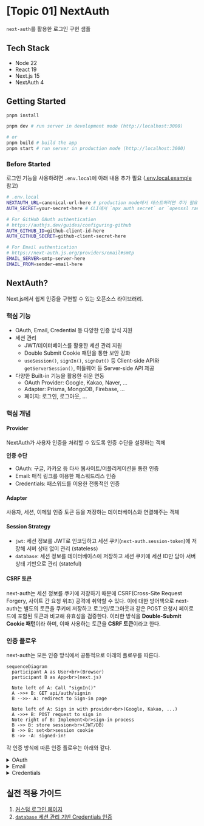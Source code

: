 # [Topic 01] NextAuth

`next-auth`를 활용한 로그인 구현 샘플

## Tech Stack

- Node 22
- React 19
- Next.js 15
- NextAuth 4

## Getting Started

```bash
pnpm install

pnpm dev # run server in development mode (http://localhost:3000)

# or
pnpm build # build the app
pnpm start # run server in production mode (http://localhost:3000)
```

### Before Started

로그인 기능을 사용하려면 `.env.local`에 아래 내용 추가 필요 ([.env.local.example](./.env.local.example) 참고)

```bash
# .env.local
NEXTAUTH_URL=canonical-url-here # production mode에서 테스트하려면 추가 필요
AUTH_SECRET=your-secret-here # CLI에서 `npx auth secret` or `openssl rand -hex 32` 실행해 추가

# For GitHub OAuth authentication
# https://authjs.dev/guides/configuring-github
AUTH_GITHUB_ID=github-client-id-here
AUTH_GITHUB_SECRET=github-client-secret-here

# For Email authentication
# https://next-auth.js.org/providers/email#smtp
EMAIL_SERVER=smtp-server-here
EMAIL_FROM=sender-email-here
```

## NextAuth?

Next.js에서 쉽게 인증을 구현할 수 있는 오픈소스 라이브러리.

### 핵심 기능

- OAuth, Email, Credential 등 다양한 인증 방식 지원
- 세션 관리
  - JWT/데이터베이스를 활용한 세션 관리 지원
  - Double Submit Cookie 패턴을 통한 보안 강화
  - `useSession()`, `signIn()`, `signOut()` 등 Client-side API와 `getServerSession()`, 미들웨어 등 Server-side API 제공
- 다양한 Built-in 기능을 활용한 쉬운 연동
  - OAuth Provider: Google, Kakao, Naver, ...
  - Adapter: Prisma, MongoDB, Firebase, ...
  - 페이지: 로그인, 로그아웃, ...

### 핵심 개념

#### Provider

NextAuth가 사용자 인증을 처리할 수 있도록 인증 수단을 설정하는 객체

**인증 수단**

- OAuth: 구글, 카카오 등 타사 웹사이트/어플리케이션을 통한 인증
- Email: 매직 링크를 이용한 패스워드리스 인증
- Credentials: 패스워드를 이용한 전통적인 인증

#### Adapter

사용자, 세션, 이메일 인증 토큰 등을 저장하는 데이터베이스와 연결해주는 객체

#### Session Strategy

- `jwt`: 세션 정보를 JWT로 인코딩하고 세션 쿠키(`next-auth.session-token`)에 저장해 서버 상태 없이 관리 (stateless)
- `database`: 세션 정보를 데이터베이스에 저장하고 세션 쿠키에 세션 ID만 담아 서버 상태 기반으로 관리 (stateful)

#### CSRF 토큰

next-auth는 세션 정보를 쿠키에 저장하기 때문에 CSRF(Cross-Site Request Forgery, 사이트 간 요청 위조) 공격에 취약할 수 있다. 이에 대한 방어책으로 next-auth는 별도의 토큰을 쿠키에 저장하고 로그인/로그아웃과 같은 POST 요청시 페이로드에 포함된 토큰과 비교해 유효성을 검증한다. 이러한 방식을 **Double-Submit Cookie 패턴**이라 하며, 이때 사용하는 토큰을 **CSRF 토큰**이라고 한다.

### 인증 플로우

next-auth는 모든 인증 방식에서 공통적으로 아래의 플로우를 따른다.

```mermaid
sequenceDiagram
  participant A as User<br>(Browser)
  participant B as App<br>(next.js)

  Note left of A: Call "signIn()"
  A ->>+ B: GET api/auth/signin
  B -->>- A: redirect to Sign-in page

  Note left of A: Sign in with provider<br>(Google, Kakao, ...)
  A ->>+ B: POST request to sign in
  Note right of B: Implement<br>sign-in process
  B ->> B: store session<br>(JWT/DB)
  B ->> B: set<br>session cookie
  B ->> -A: signed-in!
```

각 인증 방식에 따른 인증 플로우는 아래와 같다.

<details>
<summary>OAuth</summary>

```mermaid
sequenceDiagram
  participant A as User<br>(Browser)
  participant B as App<br>(next.js)
  participant C as Auth Server

  Note left of A: Sign in with<br>OAuth provider
  A ->>+ B: POST api/auth/signin/:provider
  B ->>+ C: GET request to<br>authorization endpoint

  C -->> A: show sign in page
  A -->> C: sign in

  C ->>- B: GET api/auth/callback?code=123
  B ->>+ C: POST request to token endpoint<br>{ code: 123 }
  C ->> C: verify code
  C ->> C: generate<br>access code
  C ->>- B: { access_token: "..." }

  Note left of B: Generate & store<br>session
  B ->> -A: signed-in!
```

</details>

<details>
<summary>Email</summary>

```mermaid
sequenceDiagram
  actor A as User
  participant B as Browser
  participant C as App<br>(next.js)

  A ->> B: sign in with email

  B ->>+ C: POST api/auth/signin/email
  C ->> C: create<br>verification token
  C ->>+ A: send email with magic link (via STMP)
  C -->> B: 200 OK
  B -->> C: GET api/auth/verify-request
  C ->>- B: redirect to "Check your email" page

  A ->>- B: click magic link
  B ->> +C: GET api/auth/callback/email
  C ->> C: verify token
  Note left of C: Generate & store<br>session
  C ->> -B: signed-in!
```

</details>

<details>
<summary>Credentials</summary>

```mermaid
sequenceDiagram
  participant A as User<br>(Browser)
  participant B as App<br>(next.js)

  Note left of A: Submit<br>sign in form
  A ->>+ B: POST api/auth/callback/credentials<br>{email: "...", password: "..." }
  B ->> B: implement<br>"provider.authorize()"
  Note left of B: Generate & store<br>session
  B ->> -A: signed-in!
```

</details>

## 실전 적용 가이드

1. [커스텀 로그인 페이지](./docs/custom-signin-page.md)
2. [`database` 세션 관리 기반 Credentials 인증](./docs/credentials-with-db.md)
